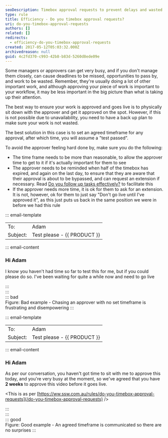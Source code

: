 ```yaml
---
seoDescription: Timebox approval requests to prevent delays and wasted effort, ensuring efficient workflow management.
type: rule
title: Efficiency - Do you timebox approval requests?
uri: do-you-timebox-approval-requests
authors: []
related: []
redirects:
  - efficiency-do-you-timebox-approval-requests
created: 2017-05-12T05:03:32.000Z
archivedreason: null
guid: 4c2fd370-c993-42b8-b83d-5260d8ede09e
---
```


Some managers or approvers can get very busy, and if you don't manage them closely, can cause deadlines to be missed, opportunities to pass by, and work to be wasted. Remember, they're usually doing a lot of other important work, and although approving your piece of work is important to your workflow, it may be less important in the big picture than what is taking up their attention.

<!--endintro-->

The best way to ensure your work is approved and goes live is to physically sit down with the approver and get it approved on the spot. However, if this is not possible due to unavailability, you need to have a back up plan to make sure your work is not wasted.

The best solution in this case is to set an agreed timeframe for any approval, after which time, you will assume a "test passed".

To avoid the approver feeling hard done by, make sure you do the following:

- The time frame needs to be more than reasonable, to allow the approver time to get to it if it's actually important for them to see
- The approver needs to be reminded when half of the timebox has expired, and again on the last day, to ensure that they are aware that their approval is about to be bypassed, and can request an extension if necessary. Read [Do you follow up tasks effectively?](/do-you-follow-up-emails-effectively) to facilitate this
- If the approver needs more time, it is ok for them to ask for an extension. It is not, however, ok for them to just say "Don't go live until I've approved it", as this just puts us back in the same position we were in before we had this rule

::: email-template

|          |                             |
| -------- | --------------------------- |
| To:      | Adam                        |
| Subject: | Test please - {{ PRODUCT }} |

::: email-content

### Hi Adam

I know you haven't had time so far to test this for me, but if you could please do so. I've been waiting for quite a while now and need to go live

:::  
:::  
::: bad  
Figure: Bad example - Chasing an approver with no set timeframe is frustrating and disempowering
:::

::: email-template

|          |                             |
| -------- | --------------------------- |
| To:      | Adam                        |
| Subject: | Test please - {{ PRODUCT }} |

::: email-content

### Hi Adam

As per our conversation, you haven't got time to sit with me to approve this today, and you're very busy at the moment, so we've agreed that you have **2 weeks** to approve this video before it goes live.

&lt;This is as per [https://ww.ssw.com.au/rules/do-you-timebox-approval-requests](/do-you-timebox-approval-requests) /&gt;

:::  
:::  
::: good  
Figure: Good example - An agreed timeframe is communicated so there are no surprises
:::
